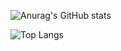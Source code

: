 ![Anurag's GitHub stats](https://github-readme-stats.vercel.app/api?username=shinykiwi&theme=tokyonight&show_icons=true)

![Top Langs](https://github-readme-stats.vercel.app/api/top-langs/?username=anuraghazra&layout=compact&theme=tokyonight)
